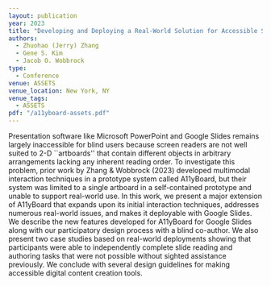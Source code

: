 ```yaml
---
layout: publication
year: 2023
title: "Developing and Deploying a Real-World Solution for Accessible Slide Reading and Authoring for Blind Users"
authors:
  - Zhuohao (Jerry) Zhang
  - Gene S. Kim
  - Jacob O. Wobbrock
type:
  - Conference
venue: ASSETS
venue_location: New York, NY
venue_tags:
  - ASSETS
pdf: "/a11yboard-assets.pdf"
---
```


Presentation software like Microsoft PowerPoint and Google Slides remains largely inaccessible for blind users because screen readers are not well suited to 2-D ``artboards'' that contain different objects in arbitrary arrangements lacking any inherent reading order. To investigate this problem, prior work by Zhang & Wobbrock (2023) developed multimodal interaction techniques in a prototype system called A11yBoard, but their system was limited to a single artboard in a self-contained prototype and unable to support real-world use. In this work, we present a major extension of A11yBoard that expands upon its initial interaction techniques, addresses numerous real-world issues, and makes it deployable with Google Slides. We describe the new features developed for A11yBoard for Google Slides along with our participatory design process with a blind co-author. We also present two case studies based on real-world deployments showing that participants were able to independently complete slide reading and authoring tasks that were not possible without sighted assistance previously. We conclude with several design guidelines for making accessible digital content creation tools.
